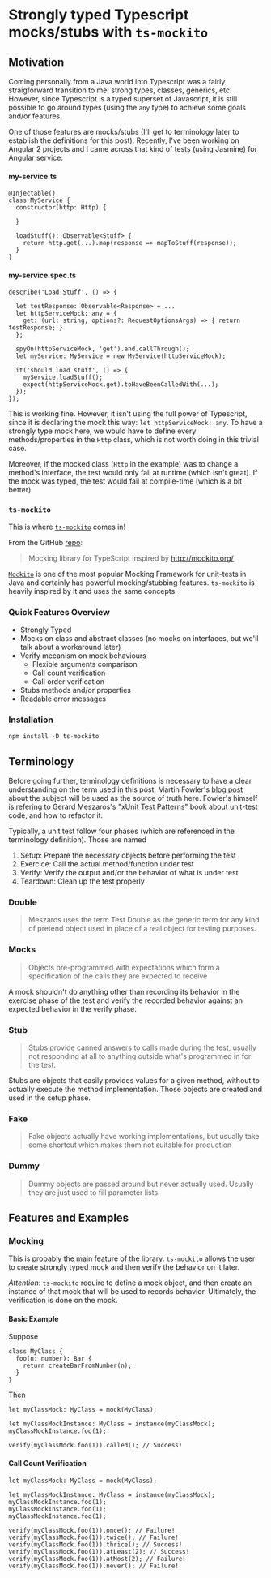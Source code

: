 # Strongly typed Typescript mocks/stubs with `ts-mockito`

## Motivation
Coming personally from a Java world into Typescript was a fairly straigforward transition to me: strong types, classes, generics, etc. However, since Typescript is a typed superset of Javascript, it is still possible to go around types (using the `any` type) to achieve some goals and/or features.

One of those features are mocks/stubs (I'll get to terminology later to establish the definitions for this post). Recently, I've been working on Angular 2 projects and I came across that kind of tests (using Jasmine) for Angular service:

#### my-service.ts
```
@Injectable()
class MyService {
  constructor(http: Http) {

  }

  loadStuff(): Observable<Stuff> {
    return http.get(...).map(response => mapToStuff(response));
  }
}
```
#### my-service.spec.ts
```
describe('Load Stuff', () => {

  let testResponse: Observable<Response> = ...
  let httpServiceMock: any = {
    get: (url: string, options?: RequestOptionsArgs) => { return testResponse; }
  };

  spyOn(httpServiceMock, 'get').and.callThrough();
  let myService: MyService = new MyService(httpServiceMock);

  it('should load stuff', () => {
    myService.loadStuff();
    expect(httpServiceMock.get).toHaveBeenCalledWith(...);
  });
});
```

This is working fine. However, it isn't using the full power of Typescript, since it is declaring the mock this way: `let httpServiceMock: any`. To have a strongly type mock here, we would have to define every methods/properties in the `Http` class, which is not worth doing in this trivial case.

Moreover, if the mocked class (`Http` in the example) was to change a method's interface, the test would only fail at runtime (which isn't great). If the mock was typed, the test would fail at compile-time (which is a bit better).

### `ts-mockito`
This is where [`ts-mockito`](https://github.com/NagRock/ts-mockito) comes in!

From the GitHub [repo](https://github.com/NagRock/ts-mockito):

> Mocking library for TypeScript inspired by http://mockito.org/

[`Mockito`](https://github.com/mockito/mockito) is one of the most popular Mocking Framework for unit-tests in Java and certainly has powerful mocking/stubbing features. `ts-mockito` is heavily inspired by it and uses the same concepts.

### Quick Features Overview
* Strongly Typed
* Mocks on class and abstract classes (no mocks on interfaces, but we'll talk about a workaround later)
* Verify mecanism on mock behaviours
  * Flexible arguments comparison
  * Call count verification
  * Call order verification
* Stubs methods and/or properties
* Readable error messages

### Installation
`npm install -D ts-mockito`

## Terminology

Before going further, terminology definitions is necessary to have a clear understanding on the term used in this post. Martin Fowler's [blog post](https://martinfowler.com/articles/mocksArentStubs.html) about the subject will be used as the source of truth here. Fowler's himself is refering to Gerard Meszaros's ["xUnit Test Patterns"](https://books.google.ca/books?id=-izOiCEIABQC&lpg=PP1&dq=xunit%20test%20patterns&pg=PP1#v=onepage&q=xunit%20test%20patterns&f=false) book about unit-test code, and how to refactor it.

Typically, a unit test follow four phases (which are referenced in the terminology definition). Those are named
1. Setup: Prepare the necessary objects before performing the test
2. Exercice: Call the actual method/function under test
3. Verify: Verify the output and/or the behavior of what is under test
4. Teardown: Clean up the test properly

### Double
> Meszaros uses the term Test Double as the generic term for any kind of pretend object used in place of a real object for testing purposes.

### Mocks
> Objects pre-programmed with expectations which form a specification of the calls they are expected to receive

A mock shouldn't do anything other than recording its behavior in the exercise phase of the test and verify the recorded behavior against an expected behavior in the verify phase.

### Stub
> Stubs provide canned answers to calls made during the test, usually not responding at all to anything outside what's programmed in for the test.

Stubs are objects that easily provides values for a given method, without to actually execute the method implementation. Those objects are created and used in the setup phase.

### Fake
> Fake objects actually have working implementations, but usually take some shortcut which makes them not suitable for production

### Dummy
> Dummy objects are passed around but never actually used. Usually they are just used to fill parameter lists.


## Features and Examples

### Mocking

This is probably the main feature of the library. `ts-mockito` allows the user to create strongly typed mock and then verify the behavior on it later.

*Attention*: `ts-mockito` require to define a mock object, and then create an instance of that mock that will be used to records behavior. Ultimately, the verification is done on the mock.

#### Basic Example

Suppose
```
class MyClass {
  foo(n: number): Bar {
    return createBarFromNumber(n);
  }
}
```

Then
```
let myClassMock: MyClass = mock(MyClass);

let myClassMockInstance: MyClass = instance(myClassMock);
myClassMockInstance.foo(1);

verify(myClassMock.foo(1)).called(); // Success!

```

#### Call Count Verification
```
let myClassMock: MyClass = mock(MyClass);

let myClassMockInstance: MyClass = instance(myClassMock);
myClassMockInstance.foo(1);
myClassMockInstance.foo(1);
myClassMockInstance.foo(1);

verify(myClassMock.foo(1)).once(); // Failure!
verify(myClassMock.foo(1)).twice(); // Failure!
verify(myClassMock.foo(1)).thrice(); // Success!
verify(myClassMock.foo(1)).atLeast(2); // Success!
verify(myClassMock.foo(1)).atMost(2); // Failure!
verify(myClassMock.foo(1)).never(); // Failure!
```

